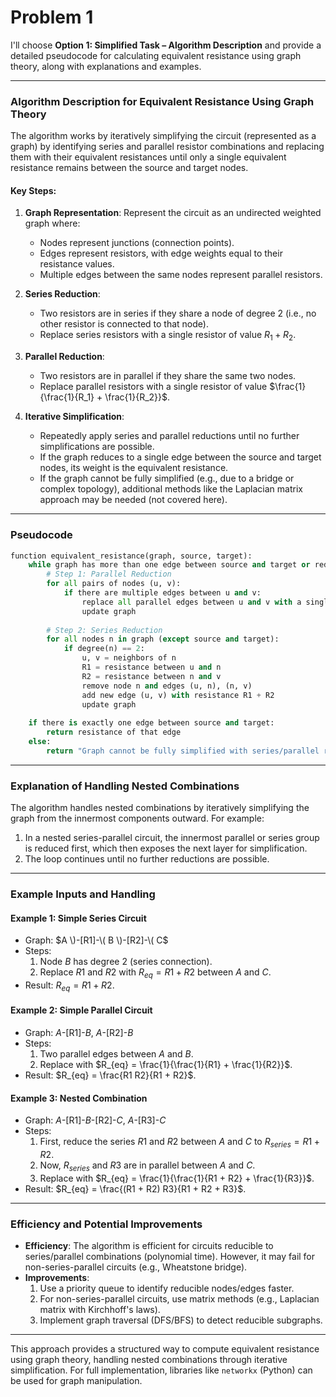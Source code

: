 # Problem 1

I'll choose **Option 1: Simplified Task – Algorithm Description** and provide a detailed pseudocode for calculating equivalent resistance using graph theory, along with explanations and examples.

---

### Algorithm Description for Equivalent Resistance Using Graph Theory

The algorithm works by iteratively simplifying the circuit (represented as a graph) by identifying series and parallel resistor combinations and replacing them with their equivalent resistances until only a single equivalent resistance remains between the source and target nodes.

#### Key Steps:
1. **Graph Representation**: Represent the circuit as an undirected weighted graph where:
   - Nodes represent junctions (connection points).
   - Edges represent resistors, with edge weights equal to their resistance values.
   - Multiple edges between the same nodes represent parallel resistors.

2. **Series Reduction**:
   - Two resistors are in series if they share a node of degree 2 (i.e., no other resistor is connected to that node).
   - Replace series resistors with a single resistor of value $R_1 + R_2$.

3. **Parallel Reduction**:
   - Two resistors are in parallel if they share the same two nodes.
   - Replace parallel resistors with a single resistor of value $\frac{1}{\frac{1}{R_1} + \frac{1}{R_2}}$.

4. **Iterative Simplification**:
   - Repeatedly apply series and parallel reductions until no further simplifications are possible.
   - If the graph reduces to a single edge between the source and target nodes, its weight is the equivalent resistance.
   - If the graph cannot be fully simplified (e.g., due to a bridge or complex topology), additional methods like the Laplacian matrix approach may be needed (not covered here).

---

### Pseudocode

```python
function equivalent_resistance(graph, source, target):
    while graph has more than one edge between source and target or reducible nodes:
        # Step 1: Parallel Reduction
        for all pairs of nodes (u, v):
            if there are multiple edges between u and v:
                replace all parallel edges between u and v with a single edge of equivalent parallel resistance
                update graph
        
        # Step 2: Series Reduction
        for all nodes n in graph (except source and target):
            if degree(n) == 2:
                u, v = neighbors of n
                R1 = resistance between u and n
                R2 = resistance between n and v
                remove node n and edges (u, n), (n, v)
                add new edge (u, v) with resistance R1 + R2
                update graph
    
    if there is exactly one edge between source and target:
        return resistance of that edge
    else:
        return "Graph cannot be fully simplified with series/parallel reductions alone."
```

---

### Explanation of Handling Nested Combinations
The algorithm handles nested combinations by iteratively simplifying the graph from the innermost components outward. For example:
1. In a nested series-parallel circuit, the innermost parallel or series group is reduced first, which then exposes the next layer for simplification.
2. The loop continues until no further reductions are possible.

---

### Example Inputs and Handling

#### Example 1: Simple Series Circuit
- Graph: $A \)-[R1]-\( B \)-[R2]-\( C$
- Steps:
  1. Node $B$ has degree 2 (series connection).
  2. Replace $R1$ and $R2$ with $R_{eq} = R1 + R2$ between $A$ and $C$.
- Result: $R_{eq} = R1 + R2$.

#### Example 2: Simple Parallel Circuit
- Graph: $A$-[R1]-$B$, $A$-[R2]-$B$
- Steps:
  1. Two parallel edges between $A$ and $B$.
  2. Replace with $R_{eq} = \frac{1}{\frac{1}{R1} + \frac{1}{R2}}$.
- Result: $R_{eq} = \frac{R1 R2}{R1 + R2}$.

#### Example 3: Nested Combination
- Graph: $A$-[R1]-$B$-[R2]-$C$, $A$-[R3]-$C$
- Steps:
  1. First, reduce the series $R1$ and $R2$ between $A$ and $C$ to $R_{series} = R1 + R2$.
  2. Now, $R_{series}$ and $R3$ are in parallel between $A$ and $C$.
  3. Replace with $R_{eq} = \frac{1}{\frac{1}{R1 + R2} + \frac{1}{R3}}$.
- Result: $R_{eq} = \frac{(R1 + R2) R3}{R1 + R2 + R3}$.

---

### Efficiency and Potential Improvements
- **Efficiency**: The algorithm is efficient for circuits reducible to series/parallel combinations (polynomial time). However, it may fail for non-series-parallel circuits (e.g., Wheatstone bridge).
- **Improvements**:
  1. Use a priority queue to identify reducible nodes/edges faster.
  2. For non-series-parallel circuits, use matrix methods (e.g., Laplacian matrix with Kirchhoff's laws).
  3. Implement graph traversal (DFS/BFS) to detect reducible subgraphs.

---

This approach provides a structured way to compute equivalent resistance using graph theory, handling nested combinations through iterative simplification. For full implementation, libraries like `networkx` (Python) can be used for graph manipulation.
